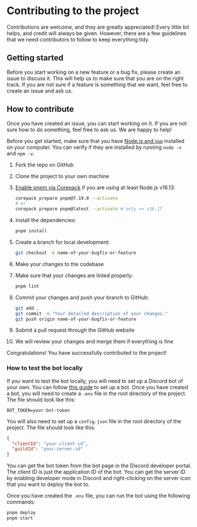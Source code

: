 # Contributing to the project

Contributions are welcome, and they are greatly appreciated! Every little bit helps, and credit will always be given. However, there are a few guidelines that we need contributors to follow to keep everything tidy.

## Getting started

Before you start working on a new feature or a bug fix, please create an issue to discuss it. This will help us to make sure that you are on the right track. If you are not sure if a feature is something that we want, feel free to create an issue and ask us.

## How to contribute

Once you have created an issue, you can start working on it. If you are not sure how to do something, feel free to ask us. We are happy to help!

Before you get started, make sure that you have [Node.js and `npm`](https://nodejs.org/en/) installed on your computer. You can verify if they are installed by running `node -v` and `npm -v`.

1. Fork the repo on GitHub
2. Clone the project to your own machine
3. [Enable pnpm via Corepack](https://pnpm.io/installation#using-corepack) if you are using at least Node.js v16.13:

    ```bash
    corepack prepare pnpm@7.19.0 --activate
    # or
    corepack prepare pnpm@latest --activate # only >= v16.17
    ```

4. Install the dependencies:

    ```bash
    pnpm install
    ```

5. Create a branch for local development:

    ```bash
    git checkout -b name-of-your-bugfix-or-feature
    ```

6. Make your changes to the codebase
7. Make sure that your changes are linted properly:

    ```bash
    pnpm lint
    ```

8. Commit your changes and push your branch to GitHub:

    ```bash
    git add .
    git commit -m "Your detailed description of your changes."
    git push origin name-of-your-bugfix-or-feature
    ```

9. Submit a pull request through the GitHub website
10. We will review your changes and merge them if everything is fine

Congratulations! You have successfully contributed to the project!

### How to test the bot locally

If you want to test the bot locally, you will need to set up a Discord bot of your own. You can follow [this guide](https://discordjs.guide/preparations/setting-up-a-bot-application.html) to set up a bot. Once you have created a bot, you will need to create a `.env` file in the root directory of the project. The file should look like this:

```env
BOT_TOKEN=your-bot-token
```

You will also need to set up a `config.json` file in the root directory of the project. The file should look like this:

```json
{
  "clientId": "your-client-id",
  "guildId": "your-server-id"
}
```

You can get the bot token from the bot page in the Discord developer portal. The client ID is just the application ID of the bot. You can get the server ID by enabling developer mode in Discord and right-clicking on the server icon that you want to deploy the bot to.

Once you have created the `.env` file, you can run the bot using the following commands:

```bash
pnpm deploy
pnpm start
```
